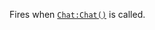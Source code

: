 Fires when [`Chat:Chat()`](https://create.roblox.com/docs/reference/engine/classes/Chat#Chat) is called.